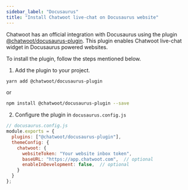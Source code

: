 ```yaml
---
sidebar_label: "Docusaurus"
title: "Install Chatwoot live-chat on Docusaurus website"
---
```


Chatwoot has an official integration with Docusaurus using the plugin [@chatwoot/docusaurus-plugin](https://www.npmjs.com/package/@chatwoot/docusaurus-plugin). This plugin enables Chatwoot live-chat widget in Docusaurus powered websites.

To install the plugin, follow the steps mentioned below.

1. Add the plugin to your project.
```bash
yarn add @chatwoot/docusaurus-plugin
```
or
```bash
npm install @chatwoot/docusaurus-plugin --save
```

2. Configure the plugin in `docusaurus.config.js`

```js
// docusaurus.config.js
module.exports = {
  plugins: ["@chatwoot/docusaurus-plugin"],
  themeConfig: {
    chatwoot: {
      websiteToken: "Your website inbox token",
      baseURL: "https://app.chatwoot.com",  // optional
      enableInDevelopment: false,  // optional
    }
  }
};
```
